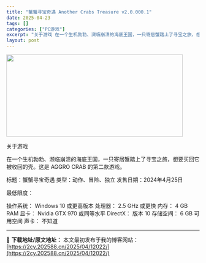 ```yaml
---
title: "蟹蟹寻宝奇遇 Another Crabs Treasure v2.0.000.1"
date: 2025-04-23
tags: []
categories: ["PC游戏"]
excerpt: "关于游戏 在一个生机勃勃、濒临崩溃的海底王国，一只寄居蟹踏上了寻宝之旅，想要买回它被收回的壳。这是 AGGRO CRAB 的第二款游戏。 标题：蟹蟹寻宝奇遇 类型：动作、冒险、独立 发售日期：2024年4月25日 最低限度： 操作系统： Windows 10 或更高版本 处理器： 2.5 GHz 或&hellip;"
layout: post
---
```


<img class="aligncenter size-full wp-image-12013" src="https://2cy.202588.cn/wp-content/uploads/2025/04/202504231315071.webp" alt="" width="460" height="215" />

关于游戏

在一个生机勃勃、濒临崩溃的海底王国，一只寄居蟹踏上了寻宝之旅，想要买回它被收回的壳。这是 AGGRO CRAB 的第二款游戏。

标题：蟹蟹寻宝奇遇
类型：动作、冒险、独立
发售日期：2024年4月25日

最低限度：

操作系统： Windows 10 或更高版本
处理器： 2.5 GHz 或更快
内存： 4 GB RAM
显卡： Nvidia GTX 970 或同等水平
DirectX： 版本 10
存储空间： 6 GB 可用空间
声卡： 不知道

---
📖 **下载地址/原文地址：** 本文最初发布于我的博客网站：[https://2cy.202588.cn/2025/04/12022/](https://2cy.202588.cn/2025/04/12022/)
